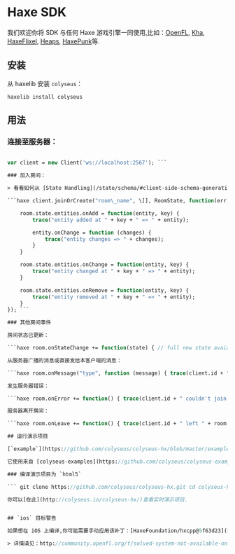 # Haxe SDK

我们欢迎你将 SDK 与任何 Haxe 游戏引擎一同使用,比如：[OpenFL](https://www.openfl.org/), [Kha](http://kha.tech/), [HaxeFlixel](http://haxeflixel.com/), [Heaps](https://heaps.io/), [HaxePunk](http://haxepunk.com/)等.

## 安装

从 haxelib 安装 `colyseus`：

``` haxelib install colyseus ```

## 用法

### 连接至服务器：

```haxe import io.colyseus.Client; import io.colyseus.Room;

var client = new Client('ws://localhost:2567'); ```

### 加入房间：

> 看看如何从 [State Handling](/state/schema/#client-side-schema-generation) 生成你的`RoomState`

```haxe client.joinOrCreate("room\_name", \[], RoomState, function(err, room) { if (err != null) { trace("JOIN ERROR: " + err); return; }

    room.state.entities.onAdd = function(entity, key) {
        trace("entity added at " + key + " => " + entity);

        entity.onChange = function (changes) {
            trace("entity changes => " + changes);
        }
    }

    room.state.entities.onChange = function(entity, key) {
        trace("entity changed at " + key + " => " + entity);
    }

    room.state.entities.onRemove = function(entity, key) {
        trace("entity removed at " + key + " => " + entity);
    }
}); ```

### 其他房间事件

房间状态已更新：

```haxe room.onStateChange += function(state) { // full new state avaialble on 'state' variable } ```

从服务器广播的消息或直接发给本客户端的消息：

```haxe room.onMessage("type", function (message) { trace(client.id + " received on " + room.name + ": " + message); }); ```

发生服务器错误：

```haxe room.onError += function() { trace(client.id + " couldn't join " + room.name); } ```

服务器离开房间：

```haxe room.onLeave += function() { trace(client.id + " left " + room.name); } ```

## 运行演示项目

[`example`](https://github.com/colyseus/colyseus-hx/blob/master/example/openfl) 项目可以被编译为`html5`, `neko`, `cpp`, `ios` 等.

它使用来自 [colyseus-examples](https://github.com/colyseus/colyseus-examples) 项目的 `state_handler` 房间,你可以在[此](https://github.com/colyseus/colyseus-examples/blob/master/rooms/02-state-handler.ts)找到.

### 编译演示项目为 `html5`

``` git clone https://github.com/colyseus/colyseus-hx.git cd colyseus-hx/example/openfl lime build project.xml html5 ```

你可以[在此](http://colyseus.io/colyseus-hx/)查看实时演示项目.


## `ios` 目标警告

如果想在 iOS 上编译,你可能需要手动应用该补丁：[HaxeFoundation/hxcpp@5f63d23](https://github.com/HaxeFoundation/hxcpp/commit/5f63d23768988ba2a4d4488843afab70d279a593)

> 详情请见：http://community.openfl.org/t/solved-system-not-available-on-ios-with-xcode-9-0/9683?source\_topic\_id=10046
